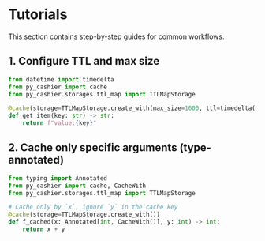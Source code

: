 # Tutorials

This section contains step-by-step guides for common workflows.

## 1. Configure TTL and max size

```python
from datetime import timedelta
from py_cashier import cache
from py_cashier.storages.ttl_map import TTLMapStorage

@cache(storage=TTLMapStorage.create_with(max_size=1000, ttl=timedelta(minutes=10)))
def get_item(key: str) -> str:
    return f"value:{key}"
```

## 2. Cache only specific arguments (type-annotated)

```python
from typing import Annotated
from py_cashier import cache, CacheWith
from py_cashier.storages.ttl_map import TTLMapStorage

# Cache only by `x`, ignore `y` in the cache key
@cache(storage=TTLMapStorage.create_with())
def f_cached(x: Annotated[int, CacheWith()], y: int) -> int:
    return x + y
```

